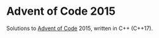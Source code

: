 # Advent of Code 2015 #
Solutions to [Advent of Code](http://adventofcode.com/) 2015, written in C++ (C++17).
